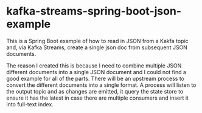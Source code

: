 # kafka-streams-spring-boot-json-example

This is a Spring Boot example of how to read in JSON from a Kakfa topic and, via Kafka Streams, create a single json doc from subsequent JSON documents. 

The reason I created this is because I need to combine multiple JSON different documents into a single JSON document and I could not find a good example for all of the parts. There will be an upstream process to convert the different documents into a single format. A process will listen to the output topic and as changes are emitted, it query the state store to ensure it has the latest in case there are multiple consumers and insert it into full-text index.
